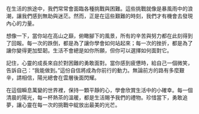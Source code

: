 在生活的旅途中，我們常常會面臨各種挑戰與困難。這些挑戰就像是暴風雨中的浪潮，讓我們感到無助與迷茫。然而，正是在這些艱難的時刻，我們才有機會去發現內心的力量。

想像一下，當你站在高山之巔，俯瞰腳下的風景，所有的辛苦與努力都在此刻得到了回報。每一次的跌倒，都是為了讓你學會如何站起來；每一次的挫折，都是為了讓你變得更加堅韌。生活不會總是如你所願，但你可以選擇如何面對它。

記住，心靈的成長來自於對困難的勇敢面對。當你感到疲憊時，給自己一個微笑，告訴自己：“我能做到。”這份自信將成為你前行的動力。無論前方的路有多麼艱辛，請相信，陽光總會在雲層後面閃耀。

在這個瞬息萬變的世界裡，保持一顆平靜的心，學會欣賞生活中的小確幸。每一個清晨的陽光，每一杯熱茶的溫暖，都是生活賜予我們的禮物。珍惜當下，勇敢追夢，讓心靈在每一次的挑戰中綻放出最美的光芒。